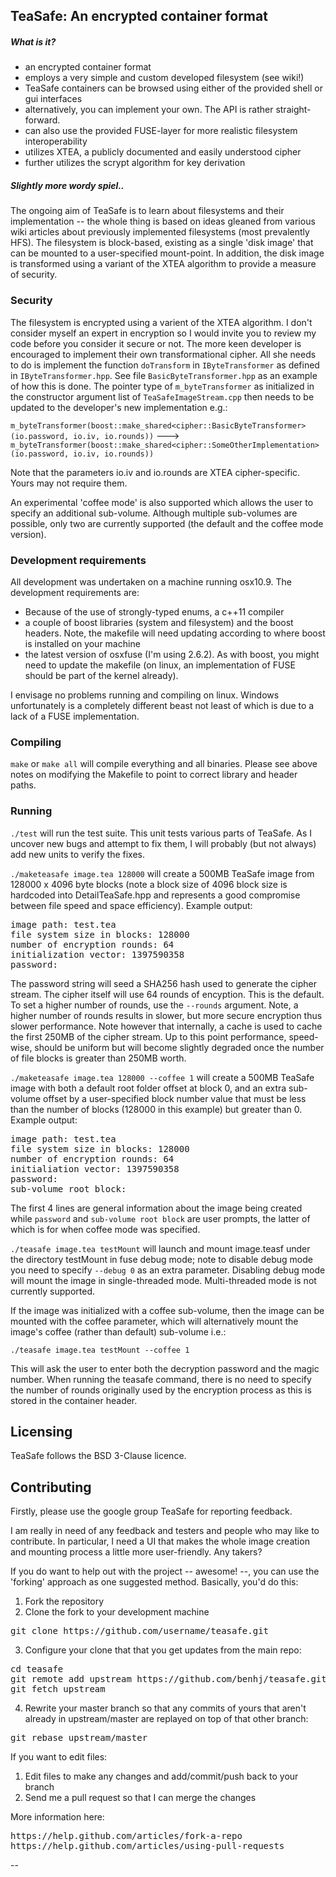 TeaSafe: An encrypted container format
--------------------------------------

##### What is it?

- an encrypted container format
- employs a very simple and custom developed filesystem (see wiki!)
- TeaSafe containers can be browsed using either of the provided shell or gui interfaces
- alternatively, you can implement your own. The API is rather straight-forward.
- can also use the provided FUSE-layer for more realistic filesystem interoperability
- utilizes XTEA, a publicly documented and easily understood cipher
- further utilizes the scrypt algorithm for key derivation

##### Slightly more wordy spiel..

The ongoing aim of TeaSafe is to learn about 
filesystems and their implementation -- the whole thing is based on ideas gleaned from various wiki 
articles about previously implemented filesystems (most prevalently HFS).
The filesystem is block-based, existing as a single 'disk image'
that can be mounted to a user-specified mount-point. In addition, the disk image 
is transformed using a variant of the XTEA algorithm to provide a measure of security.

### Security

The filesystem is encrypted using a varient of the XTEA algorithm. 
I don't consider myself an expert in encryption so I would invite you to
review my code before you consider it secure or not.
The more keen developer is encouraged to implement their own transformational cipher. All she 
needs to do is implement the function `doTransform` in `IByteTransformer` as defined in `IByteTransformer.hpp`.
See file `BasicByteTransformer.hpp` as an example of how this is done. The pointer type of `m_byteTransformer`
as initialized in the constructor argument list of `TeaSafeImageStream.cpp` then needs to be updated to
the developer's new implementation e.g.:

`m_byteTransformer(boost::make_shared<cipher::BasicByteTransformer>(io.password, io.iv, io.rounds))` --->
`m_byteTransformer(boost::make_shared<cipher::SomeOtherImplementation>(io.password, io.iv, io.rounds))`

Note that the parameters io.iv and io.rounds are XTEA cipher-specific. Yours may not require them.

An experimental 'coffee mode' is also supported which allows the user to specify
an additional sub-volume. Although multiple sub-volumes are possible, only two 
are currently supported (the default and the coffee mode version).

### Development requirements

All development was undertaken on a machine running osx10.9.
The development requirements are:

- Because of the use of strongly-typed enums, a c++11 compiler 
- a couple of boost libraries (system and filesystem) and the boost headers. Note, the makefile will need 
updating according to where boost is installed on your machine
- the latest version of osxfuse (I'm using 2.6.2). As with boost, you might need to update the makefile
(on linux, an implementation of FUSE should be part of the kernel already).

I envisage no problems running and compiling on linux. Windows unfortunately is a completely different beast
not least of which is due to a lack of a FUSE implementation.

### Compiling

`make` or `make all` will compile everything and all binaries. Please see above notes
on modifying the Makefile to point to correct library and header paths.

### Running

`./test` will run the test suite. This unit tests various parts of TeaSafe. As I uncover
new bugs and attempt to fix them, I will probably (but not always) add new units to verify the fixes.

`./maketeasafe image.tea 128000` will create a 500MB TeaSafe image from 128000 x 4096
byte blocks (note a block size of 4096 block size is hardcoded into DetailTeaSafe.hpp and represents
a good compromise between file speed and space efficiency). Example output:

<pre>
image path: test.tea
file system size in blocks: 128000
number of encryption rounds: 64
initialization vector: 1397590358
password:
</pre>

The password string will seed a SHA256 hash used to generate the
cipher stream. The cipher itself will use 64 rounds of encyption. This
is the default. To set a higher number of rounds, use the `--rounds` argument.
Note, a higher number of rounds results in slower, but more secure encryption thus
slower performance. Note however that internally, a cache is used to cache 
the first 250MB of the cipher stream. Up to this point performance, speed-wise, should be uniform
but will become slightly degraded once the number of file blocks is greater than
250MB worth.

`./maketeasafe image.tea 128000 --coffee 1` will create a 500MB TeaSafe image with
both a default root folder offset at block 0, and an extra sub-volume offset by a user-specified
block number value that must be less than the number of blocks (128000 in this example)
but greater than 0. Example output:

<pre>
image path: test.tea
file system size in blocks: 128000
number of encryption rounds: 64
initialiation vector: 1397590358
password:
sub-volume root block:
</pre>

The first 4 lines are general information about the image being created while
`password` and `sub-volume root block` are user prompts, the latter of which
is for when coffee mode was specified.

`./teasafe image.tea testMount` will launch and mount image.teasf under 
the directory testMount in fuse debug mode; note to disable debug
mode you need to specify `--debug 0` as an extra parameter. Disabling
debug mode will mount the image in single-threaded mode. Multi-threaded mode
is not currently supported.

If the image was initialized with a coffee sub-volume, then the image can be mounted
with the coffee parameter, which will alternatively mount the image's coffee 
(rather than default) sub-volume i.e.:

`./teasafe image.tea testMount --coffee 1`

This will ask the user to enter both the decryption password and the magic number.
When running the teasafe command, there is no need to specify the number of rounds originally used
by the encryption process as this is stored in the container header.

Licensing
---------

TeaSafe follows the BSD 3-Clause licence. 

Contributing
------------

Firstly, please use the google group TeaSafe for reporting feedback.

I am really in need of any feedback and testers and people who may like to
contribute. In particular, I need a UI that makes the whole image creation
and mounting process a little more user-friendly. Any takers?

If you do want to help out with the project -- awesome! --, you can use the 'forking' approach
as one suggested method. Basically, you'd do this:

1. Fork the repository
2. Clone the fork to your development machine
<pre>
git clone https://github.com/username/teasafe.git
</pre>
3. Configure your clone that that you get updates from the main repo:
<pre>
cd teasafe
git remote add upstream https://github.com/benhj/teasafe.git
git fetch upstream
</pre>
4. Rewrite your master branch so that any commits of yours that
aren't already in upstream/master are replayed on top of that
other branch:
<pre>
git rebase upstream/master
</pre>

If you want to edit files:

1. Edit files to make any changes and add/commit/push back to your branch
2. Send me a pull request so that I can merge the changes
 
More information here:
<pre>
https://help.github.com/articles/fork-a-repo
https://help.github.com/articles/using-pull-requests
</pre>

--
